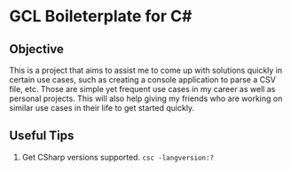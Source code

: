 # GCL Boileterplate for C#

## Objective
This is a project that aims to assist me to come up with solutions quickly in certain use cases, such as creating a console application to parse a CSV file, etc. Those are simple yet frequent use cases in my career as well as personal projects. This will also help giving my friends who are working on similar use cases in their life to get started quickly.

## Useful Tips
1. Get CSharp versions supported.
   `csc -langversion:?`